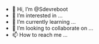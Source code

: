 - 👋 Hi, I’m @Sdevreboot
- 👀 I’m interested in ...
- 🌱 I’m currently learning ...
- 💞️ I’m looking to collaborate on ...
- 📫 How to reach me ...

<!---
Sdevreboot/Sdevreboot is a ✨ special ✨ repository because its `README.md` (this file) appears on your GitHub profile.
You can click the Preview link to take a look at your changes.
--->
